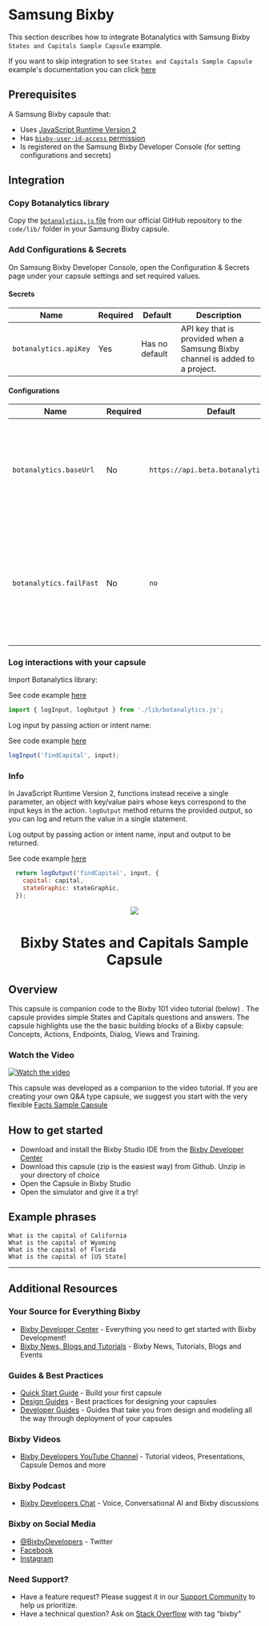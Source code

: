 # Samsung Bixby

This section describes how to integrate Botanalytics with Samsung Bixby `States and Capitals Sample Capsule` example.

If you want to skip integration to see `States and Capitals Sample Capsule` example's documentation you can click [here](https://github.com/botanalytics/node-sdk-examples/tree/master/samsung-bixby/example.statesAndCapitals/README.md#overview)

## Prerequisites

A Samsung Bixby capsule that:
* Uses [JavaScript Runtime Version 2](https://bixbydevelopers.com/dev/docs/dev-guide/developers/actions.jsrs)
* Has [`bixby-user-id-access` permission](https://bixbydevelopers.com/dev/docs/reference/type/capsule.permissions.bixby-user-id-access)
* Is registered on the Samsung Bixby Developer Console (for setting configurations and secrets)

## Integration

### Copy Botanalytics library

Copy the [`botanalytics.js` file](https://github.com/botanalytics/node-sdk/blob/v3.x/samsung-bixby/lib/botanalytics.js) from our official GitHub repository to the `code/lib/` folder in your Samsung Bixby capsule.

### Add Configurations & Secrets

On Samsung Bixby Developer Console, open the Configuration & Secrets page under your capsule settings and set required values.

#### Secrets

| Name        				| Required		| Default      							| Description
| ----------- 				| ------------  |------------ 							| -----
| `botanalytics.apiKey`    | Yes				| Has no default          | API key that is provided when a Samsung Bixby channel is added to a project.

#### Configurations

| Name        				| Required				| Default      							| Description
| ----------- 				| ------------ 			| ------------ 							| -----
| `botanalytics.baseUrl`    | No						| `https://api.beta.botanalytics.co/v2`           | Base URL to be used for sending requests. Do not change this unless instructed by the Botanalytics team.
| `botanalytics.failFast`   | No						| `no`       							    | Whether to fail when an exception is encountered when sending data to Botanalytics. To enable this feature, set this to `true` or `yes`.

### Log interactions with your capsule

Import Botanalytics library:

See code example [here](https://github.com/botanalytics/node-sdk-examples/blob/4032cb9035a60196d8918d5bcd8b4e5bafda1be0/samsung-bixby/example.statesAndCapitals/code/FindCapital.js#L5)

```js
import { logInput, logOutput } from './lib/botanalytics.js';
```

Log input by passing action or intent name:

See code example [here](https://github.com/botanalytics/node-sdk-examples/blob/4032cb9035a60196d8918d5bcd8b4e5bafda1be0/samsung-bixby/example.statesAndCapitals/code/FindCapital.js#L9)

```js
logInput('findCapital', input);
```

### Info

In JavaScript Runtime Version 2, functions instead receive a single parameter, an object with key/value pairs whose keys correspond to the input keys in the action. `logOutput` method returns the provided output, so you can log and return the value in a single statement.

Log output by passing action or intent name, input and output to be returned.

See code example [here](https://github.com/botanalytics/node-sdk-examples/blob/4032cb9035a60196d8918d5bcd8b4e5bafda1be0/samsung-bixby/example.statesAndCapitals/code/FindCapital.js#L24C1-L27C6)

```js
  return logOutput('findCapital', input, {
    capital: capital,
    stateGraphic: stateGraphic,
  });
```

<p align="Center">
  <img src="https://bixbydevelopers.com/dev/docs-assets/resources/dev-guide/bixby_logo_github-11221940070278028369.png">
  <br/>
  <h1 align="Center">Bixby States and Capitals Sample Capsule</h1>
</p>

## Overview
This capsule is companion code to the Bixby 101 video tutorial (below)
. The capsule provides simple  States and Capitals questions and answers. The capsule highlights use the the basic building blocks of a Bixby capsule: Concepts, Actions, Endpoints, Dialog, Views and Training.

### Watch the Video
[![Watch the video](https://img.youtube.com/vi/iOVNtdibpJ4/maxresdefault.jpg)](https://youtu.be/iOVNtdibpJ4)


This capsule was developed as a companion to the video tutorial. If you are creating your own Q&A type capsule, we suggest you start with the very flexible [Facts Sample Capsule](https://github.com/bixbydevelopers/capsule-sample-fact)



## How to get started

* Download and install the Bixby Studio IDE from the [Bixby Developer Center](http://bixbydevelopers.com)
* Download this capsule (zip is the easiest way) from Github. Unzip in your directory of choice
* Open the Capsule in Bixby Studio
* Open the simulator and give it a try!

## Example phrases

```
What is the capital of California
What is the capital of Wyoming
What is the capital of Florida
What is the capital of [US State]
```

---

## Additional Resources

### Your Source for Everything Bixby
* [Bixby Developer Center](http://bixbydevelopers.com) - Everything you need to get started with Bixby Development!
* [Bixby News, Blogs and Tutorials](https://bixby.developer.samsung.com/) - Bixby News, Tutorials, Blogs and Events

### Guides & Best Practices
* [Quick Start Guide](https://bixbydevelopers.com/dev/docs/get-started/quick-start) - Build your first capsule
* [Design Guides](https://bixbydevelopers.com/dev/docs/dev-guide/design-guides) - Best practices for designing your capsules
* [Developer Guides](https://bixbydevelopers.com/dev/docs/dev-guide/developers) - Guides that take you from design and modeling all the way through deployment of your capsules

### Bixby Videos
* [Bixby Developers YouTube Channel](https://www.youtube.com/c/bixbydevelopers) - Tutorial videos, Presentations, Capsule Demos and more

### Bixby Podcast
* [Bixby Developers Chat](http://bixbydev.buzzsprout.com/) - Voice, Conversational AI and Bixby discussions 

### Bixby on Social Media
* [@BixbyDevelopers](https://twitter.com/bixbydevelopers) - Twitter
* [Facebook](https://facebook.com/BixbyDevelopers)
* [Instagram](https://www.instagram.com/bixbydevelopers/)

### Need Support?
* Have a feature request? Please suggest it in our [Support Community](https://support.bixbydevelopers.com/hc/en-us/community/topics/360000183273-Feature-Requests) to help us prioritize.
* Have a technical question? Ask on [Stack Overflow](https://stackoverflow.com/questions/tagged/bixby) with tag “bixby”

